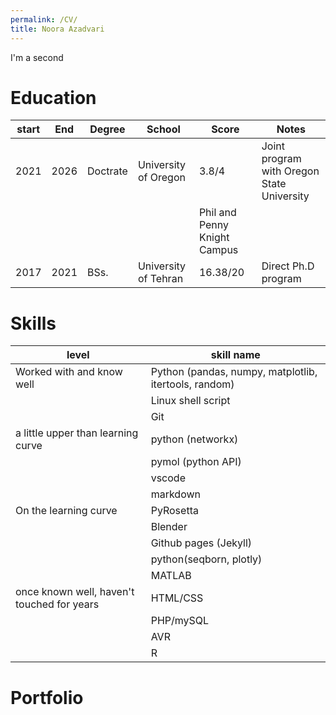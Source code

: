 ```yaml
---
permalink: /CV/
title: Noora Azadvari
---
```

I'm a second

# Education
|start|End|Degree|School|Score|Notes|
|-----|---|------|------|-----|-----|
|2021|2026|Doctrate|University of Oregon|3.8/4|Joint program with Oregon State University|
|||||Phil and Penny Knight Campus|
|2017|2021|BSs.|University of Tehran|16.38/20|Direct Ph.D program|

# Skills
|level|skill name|
|-----|------|
|Worked with and know well|Python (pandas, numpy, matplotlib, itertools, random)|
||Linux shell script|
||Git|
|a little upper than learning curve|python (networkx)|
||pymol (python API)| 
||vscode|
||markdown|
|On the learning curve|PyRosetta|
||Blender| 
||Github pages (Jekyll)| 
||python(seqborn, plotly)| 
||MATLAB| 
|once known well, haven't touched for years|HTML/CSS| 
||PHP/mySQL|
||AVR|
||R|

# Portfolio



